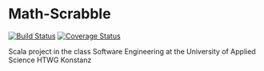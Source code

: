 # Math-Scrabble
[![Build Status](https://travis-ci.com/ki851pen/Math-Scrabble.svg?branch=master)](https://travis-ci.com/ki851pen/Math-Scrabble) [![Coverage Status](https://coveralls.io/repos/github/ki851pen/Math-Scrabble/badge.svg)](https://coveralls.io/github/ki851pen/Math-Scrabble)

Scala project in the class Software Engineering at the University of Applied Science HTWG Konstanz
